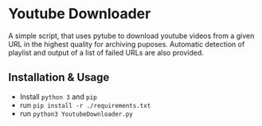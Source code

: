 # Youtube Downloader

A simple script, that uses pytube to download youtube videos from a given URL in the highest quality for archiving puposes.
Automatic detection of playlist and output of a list of failed URLs are also provided.

## Installation & Usage

- Install `python 3` and `pip`
- run `pip install -r ./requirements.txt`
- run `python3 YoutubeDownloader.py`